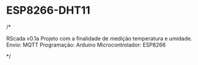 # ESP8266-DHT11
/*

RScada v0.1a
Projeto com a finalidade de medição temperatura e umidade.
Envio: MQTT
Programação: Arduino
Microcontrolador: ESP8266

*/